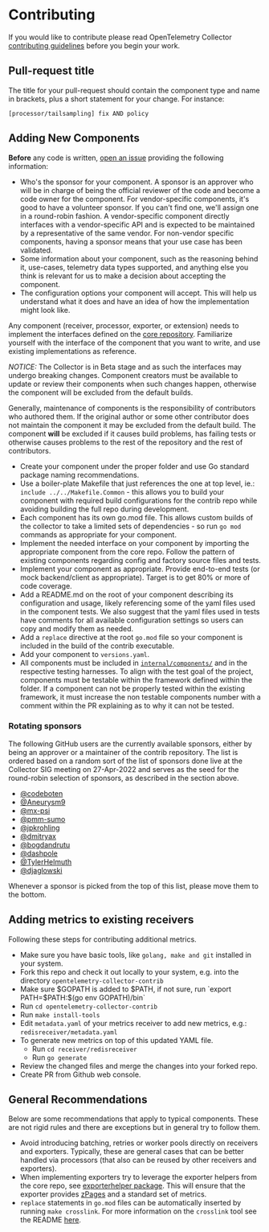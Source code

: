 # Contributing

If you would like to contribute please read OpenTelemetry Collector [contributing
guidelines](https://github.com/open-telemetry/opentelemetry-collector/blob/main/CONTRIBUTING.md) before you begin your
work.

## Pull-request title

The title for your pull-request should contain the component type and name in brackets, plus a short statement for your
change. For instance:

    [processor/tailsampling] fix AND policy

## Adding New Components

**Before** any code is written, [open an
issue](https://github.com/open-telemetry/opentelemetry-collector-contrib/issues/new?assignees=&labels=new+component&template=new_component.md&title=New%20component)
providing the following information:

* Who's the sponsor for your component. A sponsor is an approver who will be in charge of being the official reviewer of
  the code and become a code owner for the component. For vendor-specific components, it's good to have a volunteer
  sponsor. If you can't find one, we'll assign one in a round-robin fashion. A vendor-specific component directly interfaces
  with a vendor-specific API and is expected to be maintained by a representative of the same vendor. For non-vendor specific
  components, having a sponsor means that your use case has been validated.
* Some information about your component, such as the reasoning behind it, use-cases, telemetry data types supported, and
  anything else you think is relevant for us to make a decision about accepting the component.
* The configuration options your component will accept. This will help us understand what it does and have an idea of
  how the implementation might look like.


Any component (receiver, processor, exporter, or extension) needs to implement the interfaces defined on the [core
repository](https://github.com/open-telemetry/opentelemetry-collector). Familiarize yourself with the interface of the
component that you want to write, and use existing implementations as reference.

*NOTICE:* The Collector is in Beta stage and as such the interfaces may undergo breaking changes. Component creators
must be available to update or review their components when such changes happen, otherwise the component will be
excluded from the default builds.

Generally, maintenance of components is the responsibility of contributors who authored them. If the original author or
some other contributor does not maintain the component it may be excluded from the default build. The component **will**
be excluded if it causes build problems, has failing tests or otherwise causes problems to the rest of the repository
and the rest of contributors.

- Create your component under the proper folder and use Go standard package naming recommendations.
- Use a boiler-plate Makefile that just references the one at top level, ie.: `include ../../Makefile.Common` - this
  allows you to build your component with required build configurations for the contrib repo while avoiding building the
  full repo during development.
- Each component has its own go.mod file. This allows custom builds of the collector to take a limited sets of
  dependencies - so run `go mod` commands as appropriate for your component.
- Implement the needed interface on your component by importing the appropriate component from the core repo. Follow the
  pattern of existing components regarding config and factory source files and tests.
- Implement your component as appropriate. Provide end-to-end tests (or mock backend/client as appropriate). Target is
  to get 80% or more of code coverage.
- Add a README.md on the root of your component describing its configuration and usage, likely referencing some of the
  yaml files used in the component tests. We also suggest that the yaml files used in tests have comments for all
  available configuration settings so users can copy and modify them as needed.
- Add a `replace` directive at the root `go.mod` file so your component is included in the build of the contrib
  executable.
- Add your component to `versions.yaml`.
- All components must be included in [`internal/components/`](./internal/components) and in the respective testing
  harnesses. To align with the test goal of the project, components must be testable within the framework defined within
  the folder. If a component can not be properly tested within the existing framework, it must increase the non testable
  components number with a comment within the PR explaining as to why it can not be tested.

### Rotating sponsors

The following GitHub users are the currently available sponsors, either by being an approver or a maintainer of the contrib repository. The list is ordered based on a random sort of the list of sponsors done live at the Collector SIG meeting on 27-Apr-2022 and serves as the seed for the round-robin selection of sponsors, as described in the section above.

* [@codeboten](https://github.com/codeboten)
* [@Aneurysm9](https://github.com/Aneurysm9)
* [@mx-psi](https://github.com/mx-psi)
* [@pmm-sumo](https://github.com/pmm-sumo)
* [@jpkrohling](https://github.com/jpkrohling)
* [@dmitryax](https://github.com/dmitryax)
* [@bogdandrutu](https://github.com/bogdandrutu)
* [@dashpole](https://github.com/dashpole)
* [@TylerHelmuth](https://github.com/TylerHelmuth)
* [@djaglowski](https://github.com/djaglowski)

Whenever a sponsor is picked from the top of this list, please move them to the bottom.

## Adding metrics to existing receivers
Following these steps for contributing additional metrics.
 - Make sure you have basic tools, like `golang, make and git` installed in your system. 
 - Fork this repo and check it out locally to your system, e.g. into the directory `opentelemetry-collector-contrib`
 - Make sure $GOPATH is added to $PATH, if not sure, run `export PATH=$PATH:$(go env GOPATH)/bin`
 - Run `cd opentelemetry-collector-contrib`
 - Run `make install-tools`
 - Edit `metadata.yaml` of your metrics receiver to add new metrics, e.g.: `redisreceiver/metadata.yaml`
 - To generate new metrics on top of this updated YAML file.
   - Run `cd receiver/redisreceiver`
   - Run `go generate`
- Review the changed files and merge the changes into your forked repo.
- Create PR from Github web console.

## General Recommendations
Below are some recommendations that apply to typical components. These are not rigid rules and there are exceptions but
in general try to follow them.

- Avoid introducing batching, retries or worker pools directly on receivers and exporters. Typically, these are general
  cases that can be better handled via processors (that also can be reused by other receivers and exporters).
- When implementing exporters try to leverage the exporter helpers from the core repo, see [exporterhelper
  package](https://github.com/open-telemetry/opentelemetry-collector/tree/main/exporter/exporterhelper). This will
  ensure that the exporter provides [zPages](https://opencensus.io/zpages/) and a standard set of metrics.
- `replace` statements in `go.mod` files can be automatically inserted by running `make crosslink`. For more information
  on the `crosslink` tool see the README [here](https://github.com/open-telemetry/opentelemetry-go-build-tools/tree/main/crosslink).
